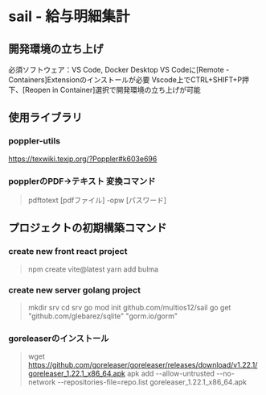 # sail - 給与明細集計  


## 開発環境の立ち上げ
必須ソフトウェア：VS Code, Docker Desktop
VS Codeに[Remote - Containers]Extensionのインストールが必要
Vscode上でCTRL+SHIFT+P押下、[Reopen in Container]選択で開発環境の立ち上げが可能

## 使用ライブラリ
### poppler-utils
  https://texwiki.texjp.org/?Poppler#k603e696

### popplerのPDF→テキスト 変換コマンド
> pdftotext [pdfファイル] -opw [パスワード]

## プロジェクトの初期構築コマンド

### create new front react project
> npm create vite@latest 
> yarn add bulma

### create new server golang project
> mkdir srv
> cd srv
> go mod init github.com/multios12/sail
> go get "github.com/glebarez/sqlite" "gorm.io/gorm"

### goreleaserのインストール
>  wget https://github.com/goreleaser/goreleaser/releases/download/v1.22.1/goreleaser_1.22.1_x86_64.apk
>  apk add --allow-untrusted --no-network --repositories-file=repo.list goreleaser_1.22.1_x86_64.apk